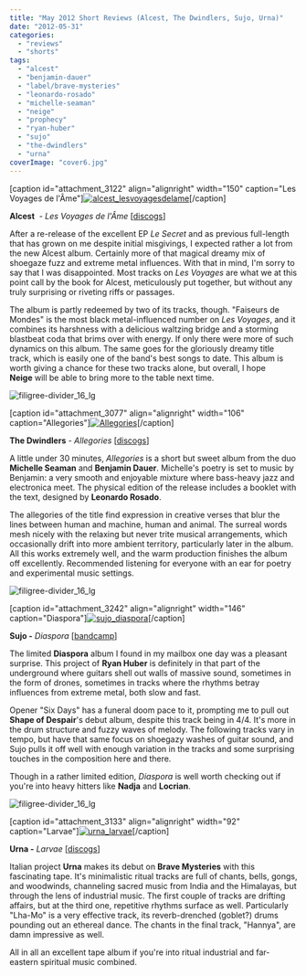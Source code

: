 ```yaml
---
title: "May 2012 Short Reviews (Alcest, The Dwindlers, Sujo, Urna)"
date: "2012-05-31"
categories: 
  - "reviews"
  - "shorts"
tags: 
  - "alcest"
  - "benjamin-dauer"
  - "label/brave-mysteries"
  - "leonardo-rosado"
  - "michelle-seaman"
  - "neige"
  - "prophecy"
  - "ryan-huber"
  - "sujo"
  - "the-dwindlers"
  - "urna"
coverImage: "cover6.jpg"
---
```


\[caption id="attachment\_3122" align="alignright" width="150" caption="Les Voyages de l'Âme"\][![](images/cover4.jpg "alcest_lesvoyagesdelame")](http://www.eveningoflight.nl/wordpress/wp-content/uploads/2012/05/cover4.jpg)\[/caption\]

**Alcest**  - _Les Voyages de l'Âme_ \[[discogs](http://www.discogs.com/Alcest-Les-Voyages-De-L%C3%82me/master/395853)\]

After a re-release of the excellent EP _Le Secret_ and as previous full-length that has grown on me despite initial misgivings, I expected rather a lot from the new Alcest album. Certainly more of that magical dreamy mix of shoegaze fuzz and extreme metal influences. With that in mind, I'm sorry to say that I was disappointed. Most tracks on _Les Voyages_ are what we at this point call by the book for Alcest, meticulously put together, but without any truly surprising or riveting riffs or passages.

The album is partly redeemed by two of its tracks, though. "Faiseurs de Mondes" is the most black metal-influenced number on _Les Voyages_, and it combines its harshness with a delicious waltzing bridge and a storming blastbeat coda that brims over with energy. If only there were more of such dynamics on this album. The same goes for the gloriously dreamy title track, which is easily one of the band's best songs to date. This album is worth giving a chance for these two tracks alone, but overall, I hope **Neige** will be able to bring more to the table next time.

![](images/filigree-divider_16_lg-300x43.gif "filigree-divider_16_lg")

\[caption id="attachment\_3077" align="alignright" width="106" caption="Allegories"\][![Allegories](images/cover1.jpg "thedwindlers_allegories")](http://www.eveningoflight.nl/wordpress/wp-content/uploads/2012/05/cover1.jpg)\[/caption\]

**The Dwindlers** \- _Allegories_ \[[discogs](http://www.discogs.com/Dwindlers-Allegories/release/3540770)\]

A little under 30 minutes, _Allegories_ is a short but sweet album from the duo **Michelle Seaman** and **Benjamin Dauer**. Michelle's poetry is set to music by Benjamin: a very smooth and enjoyable mixture where bass-heavy jazz and electronica meet. The physical edition of the release includes a booklet with the text, designed by **Leonardo Rosado**.

The allegories of the title find expression in creative verses that blur the lines between human and machine, human and animal. The surreal words mesh nicely with the relaxing but never trite musical arrangements, which occasionally drift into more ambient territory, particularly later in the album. All this works extremely well, and the warm production finishes the album off excellently. Recommended listening for everyone with an ear for poetry and experimental music settings.

![](images/filigree-divider_16_lg-300x43.gif "filigree-divider_16_lg")

\[caption id="attachment\_3242" align="alignright" width="146" caption="Diaspora"\][![](images/cover11.jpg "sujo_diaspora")](http://www.eveningoflight.nl/wordpress/wp-content/uploads/2012/05/cover11.jpg)\[/caption\]

**Sujo -** _Diaspora_ \[[bandcamp](http://sujo.bandcamp.com/)\]

The limited **Diaspora** album I found in my mailbox one day was a pleasant surprise. This project of **Ryan Huber** is definitely in that part of the underground where guitars shell out walls of massive sound, sometimes in the form of drones, sometimes in tracks where the rhythms betray influences from extreme metal, both slow and fast.

Opener "Six Days" has a funeral doom pace to it, prompting me to pull out **Shape of Despair**'s debut album, despite this track being in 4/4. It's more in the drum structure and fuzzy waves of melody. The following tracks vary in tempo, but have that same focus on shoegazy washes of guitar sound, and Sujo pulls it off well with enough variation in the tracks and some surprising touches in the composition here and there.

Though in a rather limited edition, _Diaspora_ is well worth checking out if you're into heavy hitters like **Nadja** and **Locrian**.

![](images/filigree-divider_16_lg-300x43.gif "filigree-divider_16_lg")

\[caption id="attachment\_3133" align="alignright" width="92" caption="Larvae"\][![](images/cover6.jpg "urna_larvae")](http://www.eveningoflight.nl/wordpress/wp-content/uploads/2012/05/cover6.jpg)\[/caption\]

**Urna -** _Larvae_ \[[discogs](http://www.discogs.com/Urna-Larvae/release/3447263)\]

Italian project **Urna** makes its debut on **Brave Mysteries** with this fascinating tape. It's minimalistic ritual tracks are full of chants, bells, gongs, and woodwinds, channeling sacred music from India and the Himalayas, but through the lens of industrial music. The first couple of tracks are drifting affairs, but at the third one, repetitive rhythms surface as well. Particularly "Lha-Mo" is a very effective track, its reverb-drenched (goblet?) drums pounding out an ethereal dance. The chants in the final track, "Hannya", are damn impressive as well.

All in all an excellent tape album if you're into ritual industrial and far-eastern spiritual music combined.
